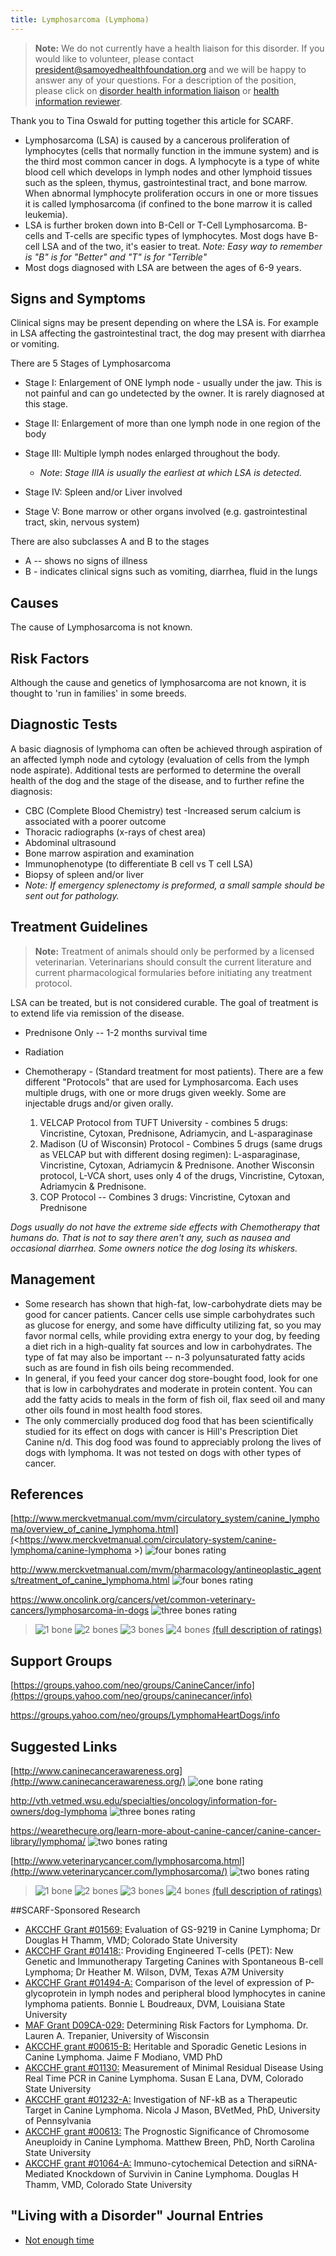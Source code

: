 ```yaml
---
title: Lymphosarcoma (Lymphoma)
---
```

> **Note:** We do not currently have a health liaison for this disorder.
> If you would like to volunteer, please contact
> [president@samoyedhealthfoundation.org](mailto:president@samoyedhealthfoundation.org?subject=Questions%20about%20becoming%20a%20Health%20Information%20Liaison%20or%20Reviewer)
> and we will be happy to answer any of your questions.
> For a description of the position, please click on
> [disorder health information liaison](/become-a-health-information-liaison)
> or
> [health information reviewer](/become-a-health-information-reviewer).

Thank you to Tina Oswald for putting together this article for SCARF.

* Lymphosarcoma (LSA) is caused by a cancerous proliferation of
  lymphocytes (cells that normally function in the immune system) and
  is the third most common cancer in dogs.  A lymphocyte is a type of
  white blood cell which develops in lymph nodes and other lymphoid
  tissues such as the  spleen, thymus, gastrointestinal tract, and
  bone marrow.  When abnormal lymphocyte proliferation occurs in one
  or more tissues it is called lymphosarcoma (if confined to the bone
  marrow it is called leukemia).
* LSA is further broken down into B-Cell or T-Cell Lymphosarcoma.
  B-cells and T-cells are specific types of lymphocytes.  Most dogs
  have B-cell LSA and of the two, it's easier to treat.  *Note: Easy
  way to remember is "B" is for "Better" and "T" is for "Terrible"*
* Most dogs diagnosed with LSA are between the ages of 6-9 years.

## Signs and Symptoms

Clinical signs may be present depending on where the LSA is.  For
example in LSA affecting the gastrointestinal tract, the dog may present
with diarrhea or vomiting.

There are 5 Stages of Lymphosarcoma

* Stage I:  Enlargement of ONE lymph node - usually under the jaw.
  This is not painful and can go undetected by the owner.  It is
  rarely diagnosed at this stage.
* Stage II: Enlargement of more than one lymph node in one region of
  the body
* Stage III: Multiple lymph nodes enlarged throughout the body.

  * *Note*: *Stage IIIA is usually the earliest at which LSA is detected.*
* Stage IV: Spleen and/or Liver involved
* Stage V: Bone  marrow or other organs involved (e.g.
  gastrointestinal tract, skin, nervous system)

There are also subclasses A and B  to the stages

* A -- shows no signs of illness
* B - indicates clinical signs such as vomiting, diarrhea, fluid in
  the lungs

## Causes

The cause of Lymphosarcoma is not known.

## Risk Factors

Although the cause and genetics of lymphosarcoma are not known, it is
thought to 'run in families' in some breeds.

## Diagnostic Tests

A basic diagnosis of lymphoma can often be achieved through aspiration
of an affected lymph node and cytology (evaluation of cells from the
lymph node aspirate).  Additional tests are performed to determine the
overall health of the dog and the stage of the disease, and to further
refine the diagnosis:

* CBC (Complete Blood Chemistry) test -Increased serum calcium is
  associated with a poorer outcome
* Thoracic radiographs (x-rays of chest area)
* Abdominal ultrasound
* Bone marrow aspiration and examination
* Immunophenotype (to differentiate B cell vs T cell LSA)
* Biopsy of spleen and/or liver
* *Note: If emergency
  splenectomy is preformed, a small sample should be sent out for
  pathology.*

## Treatment Guidelines

> **Note:** Treatment of animals should only be performed by a licensed
> veterinarian. Veterinarians should consult the current literature and
> current pharmacological formularies before initiating any treatment
> protocol.

LSA can be treated, but is not considered curable.  The goal of
treatment is to extend life via remission of the disease.

* Prednisone Only -- 1-2 months survival time
* Radiation
* Chemotherapy - (Standard treatment for most patients). There are a few different "Protocols" that are used for Lymphosarcoma.  Each uses multiple drugs, with one or more drugs  given weekly.  Some are injectable drugs and/or given orally.

  1. VELCAP Protocol from TUFT University - combines 5 drugs:  Vincristine, Cytoxan, Prednisone, Adriamycin, and L-asparaginase
  2. Madison (U of Wisconsin) Protocol - Combines 5 drugs (same drugs as VELCAP but with different dosing regimen):  L-asparaginase, Vincristine, Cytoxan, Adriamycin & Prednisone.  Another Wisconsin protocol, L-VCA short, uses only 4 of the drugs, Vincristine, Cytoxan, Adriamycin & Prednisone.
  3. COP Protocol -- Combines 3 drugs:  Vincristine, Cytoxan and Prednisone

*Dogs usually do not have the extreme side effects with Chemotherapy
that humans do.  That is not to say there aren't any, such as nausea and
occasional diarrhea. Some owners notice the dog losing its whiskers.*

## Management

* Some research has shown that high-fat, low-carbohydrate diets may be
  good for cancer patients.  Cancer cells use simple carbohydrates
  such as glucose for energy, and some have difficulty utilizing fat,
  so you may favor normal cells, while providing extra energy to your
  dog, by feeding a diet rich in a high-quality fat sources and low in
  carbohydrates. The type of fat may also be important -- n-3
  polyunsaturated fatty acids such as are found in fish oils being
  recommended.
* In general, if you feed your cancer dog store-bought food, look for
  one that is low in carbohydrates and moderate in protein content.
  You can add the fatty acids to meals in the form of fish oil, flax
  seed oil and many other oils found in most health food stores.
* The only commercially produced dog food that has been scientifically
  studied for its effect on dogs with cancer is Hill's Prescription
  Diet Canine n/d. This dog food was found to appreciably prolong the
  lives of dogs with lymphoma. It was not tested on dogs with other
  types of cancer.

## References

[http://www.merckvetmanual.com/mvm/circulatory_system/canine_lymphoma/overview_of_canine_lymphoma.html](<https://www.merckvetmanual.com/circulatory-system/canine-lymphoma/canine-lymphoma >)
![four bones
rating](/img/4-bones.gif)

<http://www.merckvetmanual.com/mvm/pharmacology/antineoplastic_agents/treatment_of_canine_lymphoma.html> ![four
bones
rating](/img/4-bones.gif)

<https://www.oncolink.org/cancers/vet/common-veterinary-cancers/lymphosarcoma-in-dogs>
![three bones
rating](/img/3-bones.gif)

> ![1 bone](/img/1-bone.gif)
> ![2 bones](/img/2-bones.gif)
> ![3 bones](/img/3-bones.gif)
> ![4 bones](/img/4-bones.gif)
> [(full description of ratings)](/diseases/ratings-what-do-they-mean)

## Support Groups

[https://groups.yahoo.com/neo/groups/CanineCancer/info](https://groups.yahoo.com/neo/groups/caninecancer/info)

<https://groups.yahoo.com/neo/groups/LymphomaHeartDogs/info>

## Suggested Links

[http://www.caninecancerawareness.org](http://www.caninecancerawareness.org/)
![one bone
rating](/img/1-bone.gif)

<http://vth.vetmed.wsu.edu/specialties/oncology/information-for-owners/dog-lymphoma>
![three bones
rating](/img/3-bones.gif)

<https://wearethecure.org/learn-more-about-canine-cancer/canine-cancer-library/lymphoma/>
![two bones
rating](/img/2-bones.gif)

[http://www.veterinarycancer.com/lymphosarcoma.html](http://www.veterinarycancer.com/lymphosarcoma/) ![two
bones
rating](/img/2-bones.gif)

> ![1 bone](/img/1-bone.gif)
> ![2 bones](/img/2-bones.gif)
> ![3 bones](/img/3-bones.gif)
> ![4 bones](/img/4-bones.gif)
> [(full description of ratings)](/diseases/ratings-what-do-they-mean)

##SCARF-Sponsored Research
* [ AKCCHF Grant #01569:](/research/current-studies/akcchf-grant-1569) Evaluation of GS-9219 in Canine Lymphoma; Dr Douglas H Thamm, VMD; Colorado State University
* [AKCCHF Grant #01418:](/research/current-studies/akcchf-grant-1418): Providing Engineered T-cells (PET): New Genetic and Immunotherapy Targeting Canines with Spontaneous B-cell Lymphoma; Dr Heather M. Wilson, DVM, Texas A7M University
* [AKCCHF Grant #01494-A:](/research/current-studies/akcchf-grant-01494-a) Comparison of the level of expression of P-glycoprotein in lymph nodes and peripheral blood lymphocytes in canine lymphoma patients. Bonnie L Boudreaux, DVM, Louisiana State University
* [MAF Grant D09CA-029:](/research/current-studies/morris-grant-d09ca-029) Determining Risk Factors for Lymphoma.  Dr. Lauren A. Trepanier, University of Wisconsin
* [AKCCHF grant #00615-B:](/research/current-studies/akcchf-grant-00615b) Heritable and Sporadic Genetic Lesions in Canine Lymphoma.  Jaime F Modiano, VMD PhD
* [AKCCHF grant #01130:](/research/current-studies/akcchf-grant-01130)  Measurement of Minimal Residual Disease Using Real Time PCR in Canine Lymphoma. Susan E Lana, DVM, Colorado State University
* [AKCCHF grant #01232-A:](/research/current-studies/akcchf-grant-01232-a)  Investigation of NF-kB as a Therapeutic Target in Canine Lymphoma.  Nicola J Mason, BVetMed, PhD, University of Pennsylvania
* [AKCCHF grant #00613:](/research/current-studies/akcchf-grant-00613)  The Prognostic Significance of Chromosome Aneuploidy in Canine Lymphoma. Matthew Breen, PhD, North Carolina State University
* [AKCCHF grant #01064-A:](/research/current-studies/akcchf-grant-01064-a) Immuno-cytochemical Detection and siRNA-Mediated Knockdown of Survivin in Canine Lymphoma. Douglas H Thamm, VMD, Colorado State University

## "Living with a Disorder" Journal Entries

* [Not enough time](/diseases/lymphosarcoma-lymphoma-not-enough-time)